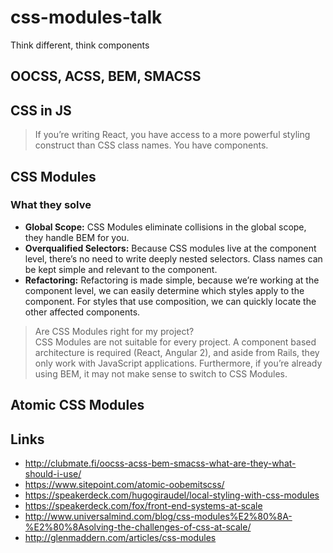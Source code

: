# css-modules-talk
Think different, think components

## OOCSS, ACSS, BEM, SMACSS

## CSS in JS
> If you’re writing React, you have access to a more powerful styling construct than CSS class names. You have components.

## CSS Modules

### What they solve
- **Global Scope:** CSS Modules eliminate collisions in the global scope, they handle BEM for you.
- **Overqualified Selectors:** Because CSS modules live at the component level, there’s no need to write deeply nested selectors. Class names can be kept simple and relevant to the component.
- **Refactoring:** Refactoring is made simple, because we’re working at the component level, we can easily determine which styles apply to the component. For styles that use composition, we can quickly locate the other affected components.

> Are CSS Modules right for my project?  
  CSS Modules are not suitable for every project. A component based architecture is required (React, Angular 2), and aside from Rails, they only work with JavaScript applications. Furthermore, if you’re already using BEM, it may not make sense to switch to CSS Modules.

## Atomic CSS Modules

## Links
- http://clubmate.fi/oocss-acss-bem-smacss-what-are-they-what-should-i-use/
- https://www.sitepoint.com/atomic-oobemitscss/
- https://speakerdeck.com/hugogiraudel/local-styling-with-css-modules
- https://speakerdeck.com/fox/front-end-systems-at-scale
- http://www.universalmind.com/blog/css-modules%E2%80%8A-%E2%80%8Asolving-the-challenges-of-css-at-scale/
- http://glenmaddern.com/articles/css-modules
